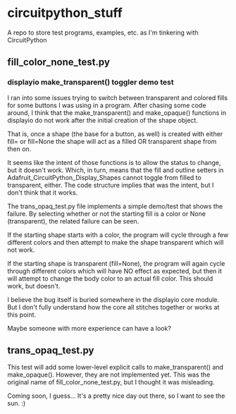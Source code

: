 # circuitpython_stuff
A repo to store test programs, examples, etc. as I'm tinkering with CircuitPython

## fill_color_none_test.py
### displayio make_transparent() toggler demo test 
I ran into some issues trying to switch between transparent and colored fills for
some buttons I was using in a program.  After chasing some code around, I think that
the make_transparent() and make_opaque() functions in displayio do not work after the initial 
creation of the shape object.

That is, once a shape (the base for a button, as well) is created with either fill=<some color>
or fill=None the shape will act as a filled OR transparent shape from then on. 

It seems like the intent of those functions is to allow the status to change, but it doesn't work. 
Which, in turn, means that the fill and outline setters in Adafruit_CircuitPython_Display_Shapes 
cannot toggle from filled to transparent, either.  The code structure implies that was the intent,
but I don't think that it works.

The trans_opaq_test.py file implements a simple demo/test that shows the failure.  By selecting
whether or not the starting fill is a color or None (transparent), the related failure can be seen.

If the starting shape starts with a color, the program will cycle through a few different colors 
and then attempt to make the shape transparent which will not work.

If the starting shape is transparent (fill=None), the program will again cycle through different colors
which will have NO effect as expected, but then it will attempt to change the body color to an actual
fill color.  This should work, but doesn't.

I believe the bug itself is buried somewhere in the displayio core module.  But I don't fully understand 
how the core all stitches together or works at this point.  

Maybe someone with more experience can have a look?

## trans_opaq_test.py
This test will add some lower-level explicit calls to make_transparent() and make_opaque().  However, 
they are not implemented yet.  This was the original name of fill_color_none_test.py, but I 
thought it was misleading.

Coming soon, I guess...  It's a pretty nice day out there, so I want to see the sun. :)
